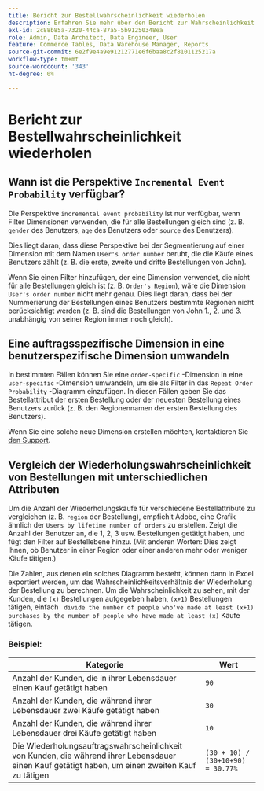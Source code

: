 ```yaml
---
title: Bericht zur Bestellwahrscheinlichkeit wiederholen
description: Erfahren Sie mehr über den Bericht zur Wahrscheinlichkeit wiederholter Bestellungen.
exl-id: 2c88b85a-7320-44ca-87a5-5b91250348ea
role: Admin, Data Architect, Data Engineer, User
feature: Commerce Tables, Data Warehouse Manager, Reports
source-git-commit: 6e2f9e4a9e91212771e6f6baa8c2f8101125217a
workflow-type: tm+mt
source-wordcount: '343'
ht-degree: 0%

---
```


# Bericht zur Bestellwahrscheinlichkeit wiederholen

## Wann ist die Perspektive `Incremental Event Probability` verfügbar?

Die Perspektive `incremental event probability` ist nur verfügbar, wenn Filter Dimensionen verwenden, die für alle Bestellungen gleich sind (z. B. `gender` des Benutzers, `age` des Benutzers oder `source` des Benutzers).

Dies liegt daran, dass diese Perspektive bei der Segmentierung auf einer Dimension mit dem Namen `User's order number` beruht, die die Käufe eines Benutzers zählt (z. B. die erste, zweite und dritte Bestellungen von John).

Wenn Sie einen Filter hinzufügen, der eine Dimension verwendet, die nicht für alle Bestellungen gleich ist (z. B. `Order's Region`), wäre die Dimension `User's order number` nicht mehr genau. Dies liegt daran, dass bei der Nummerierung der Bestellungen eines Benutzers bestimmte Regionen nicht berücksichtigt werden (z. B. sind die Bestellungen von John 1., 2. und 3. unabhängig von seiner Region immer noch gleich).

## Eine auftragsspezifische Dimension in eine benutzerspezifische Dimension umwandeln

In bestimmten Fällen können Sie eine `order-specific` -Dimension in eine `user-specific` -Dimension umwandeln, um sie als Filter in das `Repeat Order Probability` -Diagramm einzufügen. In diesen Fällen geben Sie das Bestellattribut der ersten Bestellung oder der neuesten Bestellung eines Benutzers zurück (z. B. den Regionennamen der ersten Bestellung des Benutzers).

Wenn Sie eine solche neue Dimension erstellen möchten, kontaktieren Sie [den Support](https://experienceleague.adobe.com/docs/commerce-knowledge-base/kb/troubleshooting/miscellaneous/mbi-service-policies.html).

## Vergleich der Wiederholungswahrscheinlichkeit von Bestellungen mit unterschiedlichen Attributen

Um die Anzahl der Wiederholungskäufe für verschiedene Bestellattribute zu vergleichen (z. B. `region` der Bestellung), empfiehlt Adobe, eine Grafik ähnlich der `Users by lifetime number of orders` zu erstellen. Zeigt die Anzahl der Benutzer an, die 1, 2, 3 usw. Bestellungen getätigt haben, und fügt den Filter auf Bestellebene hinzu. (Mit anderen Worten: Dies zeigt Ihnen, ob Benutzer in einer Region oder einer anderen mehr oder weniger Käufe tätigen.)

Die Zahlen, aus denen ein solches Diagramm besteht, können dann in Excel exportiert werden, um das Wahrscheinlichkeitsverhältnis der Wiederholung der Bestellung zu berechnen. Um die Wahrscheinlichkeit zu sehen, mit der Kunden, die `(x)` Bestellungen aufgegeben haben, `(x+1)` Bestellungen tätigen, einfach ` divide the number of people who've made at least (x+1) purchases by the number of people who have made at least (x)` Käufe tätigen.

### Beispiel:

| Kategorie | Wert |
|---|---|
| Anzahl der Kunden, die in ihrer Lebensdauer einen Kauf getätigt haben | `90` |
| Anzahl der Kunden, die während ihrer Lebensdauer zwei Käufe getätigt haben | `30` |
| Anzahl der Kunden, die während ihrer Lebensdauer drei Käufe getätigt haben | `10` |
| Die Wiederholungsauftragswahrscheinlichkeit von Kunden, die während ihrer Lebensdauer einen Kauf getätigt haben, um einen zweiten Kauf zu tätigen | `(30 + 10) / (30+10+90) = 30.77%` |
